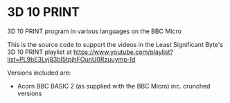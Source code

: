 # 3D 10 PRINT
3D 10 PRINT program in various languages on the BBC Micro

This is the source code to support the videos in the Least Significant Byte's
3D 10 PRINT playlist at
https://www.youtube.com/playlist?list=PL9bE3Lvj83bI5tpjhFOunU0Rzuuymp-Id

Versions included are:

* Acorn BBC BASIC 2 (as supplied with the BBC Micro) inc. crunched versions
